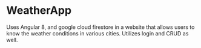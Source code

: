 # WeatherApp
Uses Angular 8, and google cloud firestore in a website that allows users to know the weather conditions in various cities. Utilizes login and CRUD as well.

